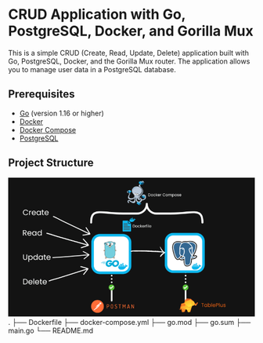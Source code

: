 # CRUD Application with Go, PostgreSQL, Docker, and Gorilla Mux

This is a simple CRUD (Create, Read, Update, Delete) application built with Go, PostgreSQL, Docker, and the Gorilla Mux router. The application allows you to manage user data in a PostgreSQL database.



## Prerequisites

- [Go](https://golang.org/dl/) (version 1.16 or higher)
- [Docker](https://www.docker.com/get-started)
- [Docker Compose](https://docs.docker.com/compose/install/)
- [PostgreSQL](https://www.postgresql.org/download/)

## Project Structure
![img.png](img.png)
.
├── Dockerfile
├── docker-compose.yml
├── go.mod
├── go.sum
├── main.go
└── README.md